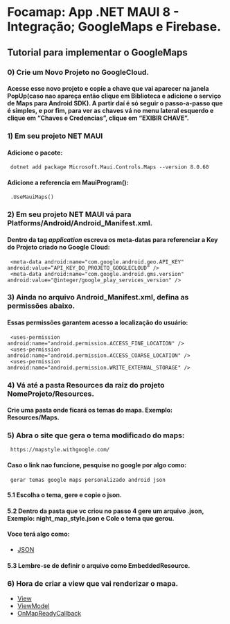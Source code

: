 # Focamap: App .NET MAUI 8 - Integração; GoogleMaps e Firebase.

## Tutorial para implementar o GoogleMaps

### 0) Crie um Novo Projeto no GoogleCloud. 
#### Acesse esse novo projeto e copie a chave que vai aparecer na janela PopUp(caso nao apareça então clique em Biblioteca e adicione o serviço de Maps para Android SDK). A partir daí é só seguir o passo-a-passo que é simples, e por fim, para ver as chaves vá no menu lateral esquerdo e clique em “Chaves e Credencias”, clique em  “EXIBIR CHAVE”.

### 1) Em seu projeto NET MAUI
#### Adicione o pacote: 
     dotnet add package Microsoft.Maui.Controls.Maps --version 8.0.60
#### Adicione a referencia em MauiProgram():
     .UseMauiMaps()
     
### 2) Em seu projeto NET MAUI vá para Platforms/Android/Android_Manifest.xml.
#### Dentro da tag *application* escreva os meta-datas para referenciar a Key do Projeto criado no Google Cloud:  
     <meta-data android:name="com.google.android.geo.API_KEY" android:value=“API_KEY_DO_PROJETO_GOOGLECLOUD” />
     <meta-data android:name="com.google.android.gms.version" android:value="@integer/google_play_services_version" />
   	

### 3) Ainda no arquivo Android_Manifest.xml, defina as permissões abaixo. 
#### Essas permissões garantem acesso a localização do usuário:
     <uses-permission android:name="android.permission.ACCESS_FINE_LOCATION" />
     <uses-permission android:name="android.permission.ACCESS_COARSE_LOCATION" />
     <uses-permission android:name="android.permission.WRITE_EXTERNAL_STORAGE" />

### 4) Vá até a pasta Resources da raiz do projeto NomeProjeto/Resources.
#### Crie uma pasta onde ficará os temas do mapa. Exemplo: Resources/Maps.
     	
### 5) Abra o site que gera o tema modificado do maps: 
     https://mapstyle.withgoogle.com/
#### Caso o link nao funcione, pesquise no google por algo como: 
     gerar temas google maps personalizado android json
#### 5.1 Escolha o tema, gere e copie o json.
#### 5.2 Dentro da pasta que vc criou no passo 4 gere um arquivo .json, Exemplo: night_map_style.json e Cole o tema que gerou.
#### Voce terá algo como: 
* <a href="https://github.com/Leonardogf12/Focamap.Maui/blob/main/FocamapMaui/Resources/Maps/night_map_style.json">JSON</a>
#### 5.3 Lembre-se de definir o arquivo como EmbeddedResource.

### 6) Hora de criar a view que vai renderizar o mapa.
* <a href="https://github.com/Leonardogf12/Focamap.Maui/blob/main/FocamapMaui/MVVM/Views/HomeMapView.cs">View</a>
* <a href="https://github.com/Leonardogf12/Focamap.Maui/blob/main/FocamapMaui/MVVM/ViewModels/HomeMapViewModel.cs">ViewModel</a>
* <a href="https://github.com/Leonardogf12/Focamap.Maui/blob/main/FocamapMaui/Controls/Maps/OnMapReadyCallback.cs">OnMapReadyCallback</a>












      



 
